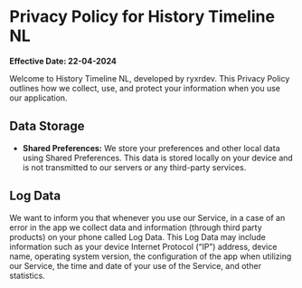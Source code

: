 # Privacy Policy for History Timeline NL

**Effective Date: 22-04-2024**

Welcome to History Timeline NL, developed by ryxrdev. This Privacy Policy outlines how we collect, use, and protect your information when you use our application.

## Data Storage

- **Shared Preferences:** We store your preferences and other local data using Shared Preferences. This data is stored locally on your device and is not transmitted to our servers or any third-party services.

## Log Data

We want to inform you that whenever you use our Service, in a case of an error in the app we collect data and information (through third party products) on your phone called Log Data. This Log Data may include information such as your device Internet Protocol (“IP”) address, device name, operating system version, the configuration of the app when utilizing our Service, the time and date of your use of the Service, and other statistics.